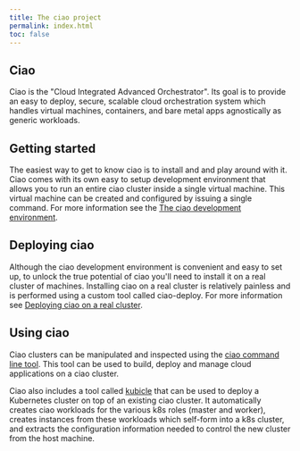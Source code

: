 ```yaml
---
title: The ciao project
permalink: index.html
toc: false
---
```

## Ciao

Ciao is the "Cloud Integrated Advanced Orchestrator".  Its goal is
to provide an easy to deploy, secure, scalable cloud orchestration
system which handles virtual machines, containers, and bare metal apps
agnostically as generic workloads.

## Getting started

The easiest way to get to know ciao is to install and and play
around with it.  Ciao comes with its own easy to setup development environment
that allows you to run an entire ciao cluster inside a single virtual machine.
This virtual machine can be created and configured by issuing a single command.
For more information see the [The ciao development environment](developer.html).

## Deploying ciao

Although the ciao development environment is convenient and easy to set up, to
unlock the true potential of ciao you'll need to install it on a real cluster of
machines.  Installing ciao on a real cluster is relatively painless and is
performed using a custom tool called ciao-deploy.  For more information see
[Deploying ciao on a real cluster](ciao-deploy.html).

## Using ciao

Ciao clusters can be manipulated and inspected using the
[ciao command line tool](ciao.html).  This tool can be used to build, deploy
and manage cloud applications on a ciao cluster.

Ciao also includes a tool called [kubicle](kubicle.html) that can be used to
deploy a Kubernetes cluster on top of an existing ciao cluster.  It
automatically creates ciao workloads for the various k8s roles (master and
worker), creates instances from these workloads which self-form into a k8s
cluster, and extracts the configuration information needed to control the new
cluster from the host machine.
